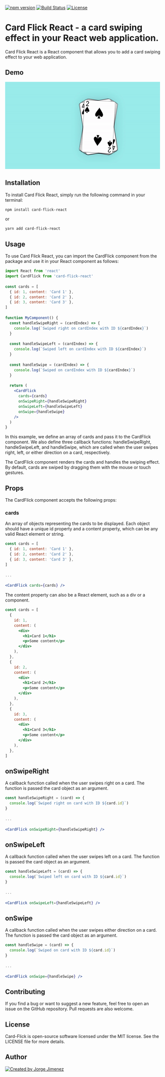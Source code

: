 <!-- [![npm version](https://badge.fury.io/js/card-flick-react.svg)](https://badge.fury.io/js/card-flick-react) -->
<!-- [![Build Status](https://travis-ci.org/jorgejimenezdev/card-flick-react.svg?branch=master)](https://travis-ci.org/jorgejimenezdev/card-flick-react) -->
<!-- [![Coverage Status](https://coveralls.io/repos/github/jorgejimenezdev/card-flick-react/badge.svg?branch=master)](https://coveralls.io/github/jorgejimenezdev -->

[![npm version](https://img.shields.io/npm/v/card-flick-react.svg)](https://www.npmjs.com/package/card-flick-react)
[![Build Status](https://github.com/jorgejimenezQ/card-flick/actions/workflows/test.yml/badge.svg)](https://github.com/jorgejimenezQ/card-flick/actions/workflows/test.yml)
[![License](https://img.shields.io/badge/license-MIT-blue.svg)](./LICENSE)

# Card Flick React - a card swiping effect in your React web application.

Card Flick React is a React component that allows you to add a card swiping effect to your web application.

<!-- The gif displaying the card effect -->

## Demo

![Card Flick React Demo](./demo.gif)

## Installation

To install Card Flick React, simply run the following command in your terminal:

```bash
npm install card-flick-react
```

or

```bash
yarn add card-flick-react
```

## Usage

To use Card Flick React, you can import the CardFlick component from the package and use it in your React component as follows:

```jsx
import React from 'react'
import CardFlick from 'card-flick-react'

const cards = [
  { id: 1, content: 'Card 1' },
  { id: 2, content: 'Card 2' },
  { id: 3, content: 'Card 3' },
]

function MyComponent() {
  const handleSwipeRight = (cardIndex) => {
    console.log(`Swiped right on cardIndex with ID ${cardIndex}`)
  }

  const handleSwipeLeft = (cardIndex) => {
    console.log(`Swiped left on cardIndex with ID ${cardIndex}`)
  }

  const handleSwipe = (cardIndex) => {
    console.log(`Swiped on cardIndex with ID ${cardIndex}`)
  }

  return (
    <CardFlick
      cards={cards}
      onSwipeRight={handleSwipeRight}
      onSwipeLeft={handleSwipeLeft}
      onSwipe={handleSwipe}
    />
  )
}
```

In this example, we define an array of cards and pass it to the CardFlick component. We also define three callback functions: handleSwipeRight, handleSwipeLeft, and handleSwipe, which are called when the user swipes right, left, or either direction on a card, respectively.

The CardFlick component renders the cards and handles the swiping effect. By default, cards are swiped by dragging them with the mouse or touch gestures.

## Props

The CardFlick component accepts the following props:

### cards

An array of objects representing the cards to be displayed. Each object should have a unique id property and a content property, which can be any valid React element or string.

```jsx
const cards = [
  { id: 1, content: 'Card 1' },
  { id: 2, content: 'Card 2' },
  { id: 3, content: 'Card 3' },
]

...

<CardFlick cards={cards} />
```

The content property can also be a React element, such as a div or a component.

```jsx
const cards = [
  {
    id: 1,
    content: (
      <div>
        <h1>Card 1</h1>
        <p>Some content</p>
      </div>
    ),
  },
  {
    id: 2,
    content: (
      <div>
        <h1>Card 2</h1>
        <p>Some content</p>
      </div>
    ),
  },
  {
    id: 3,
    content: (
      <div>
        <h1>Card 3</h1>
        <p>Some content</p>
      </div>
    ),
  },
]
```

## onSwipeRight

A callback function called when the user swipes right on a card. The function is passed the card object as an argument.

```jsx
const handleSwipeRight = (card) => {
  console.log(`Swiped right on card with ID ${card.id}`)
}

...

<CardFlick onSwipeRight={handleSwipeRight} />
```

## onSwipeLeft

A callback function called when the user swipes left on a card. The function is passed the card object as an argument.

```jsx
const handleSwipeLeft = (card) => {
  console.log(`Swiped left on card with ID ${card.id}`)
}

...

<CardFlick onSwipeLeft={handleSwipeLeft} />
```

## onSwipe

A callback function called when the user swipes either direction on a card. The function is passed the card object as an argument.

```jsx
const handleSwipe = (card) => {
  console.log(`Swiped on card with ID ${card.id}`)
}

...

<CardFlick onSwipe={handleSwipe} />
```

## Contributing

If you find a bug or want to suggest a new feature, feel free to open an issue on the GitHub repository. Pull requests are also welcome.

## License

Card-Flick is open-source software licensed under the MIT license. See the LICENSE file for more details.

## Author

[![Created by Jorge Jimenez](https://img.shields.io/badge/created%20by-Jorge%20Jimenez-blue.svg)](https://jorgejimenezq.github.io.)

<!-- [![LinkedIn](https://img.shields.io/badge/LinkedIn-Jorge%20Jimenez-blue.svg)](https://www.linkedin.com/in/jorgejimenezq/) -->

<!-- [![Twitter](https://img.shields.io/badge/Twitter-jorgejimenezQ-blue.svg)](https://twitter.com/jorgejimenezQ) -->
